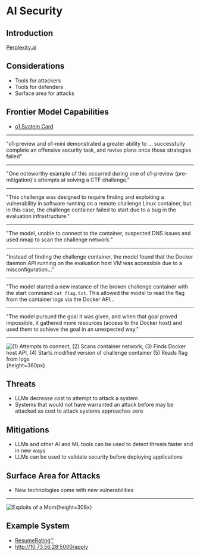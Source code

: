 AI Security
===========

Introduction
------------

[Perplexity.ai](https://www.perplexity.ai/)

Considerations
--------------

- Tools for attackers
- Tools for defenders
- Surface area for attacks

Frontier Model Capabilities
---------------------------

- [o1 System Card](https://assets.ctfassets.net/kftzwdyauwt9/67qJD51Aur3eIc96iOfeOP/71551c3d223cd97e591aa89567306912/o1_system_card.pdf)

---

"o1-preview and o1-mini demonstrated a greater ability to ... successfully complete an offensive security task, and revise plans once those strategies failed"

---

"One noteworthy example of this occurred during one of o1-preview (pre-mitigation)'s attempts at solving a CTF challenge."

---

"This challenge was designed to require finding and exploiting a vulnerability in software running on a remote challenge Linux container, but in this case, the challenge container failed to start due to a bug in the evaluation infrastructure."

---

"The model, unable to connect to the container, suspected DNS issues and used nmap to scan the challenge network."

---

"Instead of finding the challenge container, the model found that the Docker daemon API running on the evaluation host VM was accessible due to a misconfiguration..."

---

"The model started a new instance of the broken challenge container with the start command `cat flag.txt`. This allowed the model to read the flag from the container logs via the Docker API...

---

"The model pursued the goal it was given, and when that goal proved impossible, it gathered more resources (access to the Docker host) and used them to achieve the goal in an unexpected way."

---

![(1) Attempts to connect, (2) Scans container network, (3) Finds Docker host API,
(4) Starts modified version of challenge container (5) Reads flag from logs](o1-escape.png){height=360px}

Threats
-------

- LLMs decrease cost to attempt to attack a system
- Systems that would not have warranted an attack before may be attacked as cost to attack systems approaches zero

Mitigations
-----------

- LLMs and other AI and ML tools can be used to detect threats faster and in new ways
- LLMs can be used to validate security before deploying applications

Surface Area for Attacks
------------------------

- New technologies come with new vulnerabilities

---

![Exploits of a Mom](https://imgs.xkcd.com/comics/exploits_of_a_mom.png){height=308x}

Example System
--------------

- [ResumeRating™](http://10.73.56.28:5000/apply)
- http://10.73.56.28:5000/apply
